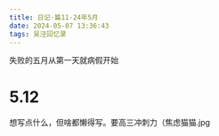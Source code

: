 ```yaml
---
title: 日记·篇11·24年5月
date: 2024-05-07 13:36:43
tags: 吴泾回忆录
---
```

失败的五月从第一天就病假开始

<!--more-->

# 5.12

想写点什么，但啥都懒得写。要高三冲刺力（焦虑猫猫.jpg

